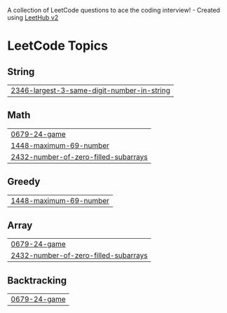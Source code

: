 A collection of LeetCode questions to ace the coding interview! - Created using [LeetHub v2](https://github.com/arunbhardwaj/LeetHub-2.0)
<!---LeetCode Topics Start-->
# LeetCode Topics
## String
|  |
| ------- |
| [2346-largest-3-same-digit-number-in-string](https://github.com/Vaibhavsingh55/leetcode-questions/tree/master/2346-largest-3-same-digit-number-in-string) |
## Math
|  |
| ------- |
| [0679-24-game](https://github.com/Vaibhavsingh55/leetcode-questions/tree/master/0679-24-game) |
| [1448-maximum-69-number](https://github.com/Vaibhavsingh55/leetcode-questions/tree/master/1448-maximum-69-number) |
| [2432-number-of-zero-filled-subarrays](https://github.com/Vaibhavsingh55/leetcode-questions/tree/master/2432-number-of-zero-filled-subarrays) |
## Greedy
|  |
| ------- |
| [1448-maximum-69-number](https://github.com/Vaibhavsingh55/leetcode-questions/tree/master/1448-maximum-69-number) |
## Array
|  |
| ------- |
| [0679-24-game](https://github.com/Vaibhavsingh55/leetcode-questions/tree/master/0679-24-game) |
| [2432-number-of-zero-filled-subarrays](https://github.com/Vaibhavsingh55/leetcode-questions/tree/master/2432-number-of-zero-filled-subarrays) |
## Backtracking
|  |
| ------- |
| [0679-24-game](https://github.com/Vaibhavsingh55/leetcode-questions/tree/master/0679-24-game) |
<!---LeetCode Topics End-->